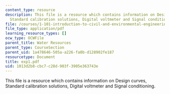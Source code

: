```yaml
---
content_type: resource
description: This file is a resource which contains information on Design curves,
  Standard calibration solutions, Digital voltmeter and Signal conditioning.
file: /courses/1-101-introduction-to-civil-and-environmental-engineering-design-i-fall-2006/1013d2b8cbc7c28d903f3905e363743e_exp1.pdf
file_type: application/pdf
learning_resource_types: []
ocw_type: OCWFile
parent_title: Water Resources
parent_type: CourseSection
parent_uid: 1a478646-505a-a226-fa0b-d128902fe187
resourcetype: Document
title: exp1.pdf
uid: 1013d2b8-cbc7-c28d-903f-3905e363743e
---
```

This file is a resource which contains information on Design curves, Standard calibration solutions, Digital voltmeter and Signal conditioning.

